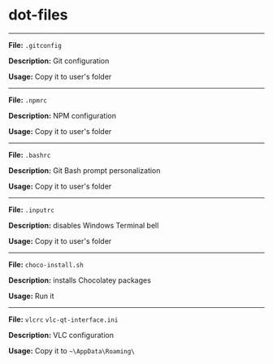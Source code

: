 # dot-files

---

**File:** `.gitconfig`

**Description:** Git configuration

**Usage:** Copy it to user's folder

---

**File:** `.npmrc`

**Description:** NPM configuration

**Usage:** Copy it to user's folder

---

**File:** `.bashrc`

**Description:** Git Bash prompt personalization

**Usage:** Copy it to user's folder

---

**File:** `.inputrc`

**Description:** disables Windows Terminal bell

**Usage:** Copy it to user's folder

---

**File:** `choco-install.sh`

**Description:** installs Chocolatey packages

**Usage:** Run it

---

**File:** `vlcrc` `vlc-qt-interface.ini`

**Description:** VLC configuration

**Usage:** Copy it to `~\AppData\Roaming\`

